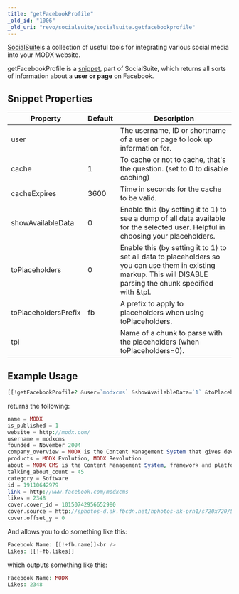```yaml
---
title: "getFacebookProfile"
_old_id: "1006"
_old_uri: "revo/socialsuite/socialsuite.getfacebookprofile"
---
```


[SocialSuite](/extras/socialsuite "SocialSuite")is a collection of useful tools for integrating various social media into your MODX website.

getFacebookProfile is a [snippet](developing-in-modx/basic-development/snippets "Snippets"), part of SocialSuite, which returns all sorts of information about a **user or page** on Facebook.

## Snippet Properties

| Property             | Default | Description                                                                                                                                                       |
| -------------------- | ------- | ----------------------------------------------------------------------------------------------------------------------------------------------------------------- |
| user                 |         | The username, ID or shortname of a user or page to look up information for.                                                                                       |
| cache                | 1       | To cache or not to cache, that's the question. (set to 0 to disable caching)                                                                                      |
| cacheExpires         | 3600    | Time in seconds for the cache to be valid.                                                                                                                        |
| showAvailableData    | 0       | Enable this (by setting it to 1) to see a dump of all data available for the selected user. Helpful in choosing your placeholders.                                |
| toPlaceholders       | 0       | Enable this (by setting it to 1) to set all data to placeholders so you can use them in existing markup. This will DISABLE parsing the chunk specified with &tpl. |
| toPlaceholdersPrefix | fb      | A prefix to apply to placeholders when using toPlaceholders.                                                                                                      |
| tpl                  |         | Name of a chunk to parse with the placeholders (when toPlaceholders=0).                                                                                           |

## Example Usage

``` php
[[!getFacebookProfile? &user=`modxcms` &showAvailableData=`1` &toPlaceholders=`1`]]
```

returns the following:

``` php
name = MODX
is_published = 1
website = http://modx.com/
username = modxcms
founded = November 2004
company_overview = MODX is the Content Management System that gives developers, designers and end-users the creative freedom and power to build and maintain websites and online applications with ease. Lose the limitations. There’s no steep learning curve, no cumbersome template language, and no awkward or restrictive structures forced on your site. MODX gives you the freedom to work your way and get things done.
products = MODX Evolution, MODX Revolution
about = MODX CMS is the Content Management System, framework and platform. http://modx.com/ MODX Revolution http://modx.com/download/
talking_about_count = 45
category = Software
id = 19110642979
link = http://www.facebook.com/modxcms
likes = 2348
cover.cover_id = 10150742956652980
cover.source = http://sphotos-d.ak.fbcdn.net/hphotos-ak-prn1/s720x720/559491_10150742956652980_2095164733_n.jpg
cover.offset_y = 0
```

And allows you to do something like this:

``` php
Facebook Name: [[!+fb.name]]<br />
Likes: [[!+fb.likes]]
```

which outputs something like this:

``` php
Facebook Name: MODX
Likes: 2348
```